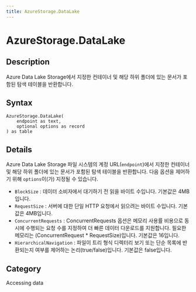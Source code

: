 ```yaml
---
title: AzureStorage.DataLake
---
```


# AzureStorage.DataLake


## Description

Azure Data Lake Storage에서 지정한 컨테이너 및 해당 하위 폴더에 있는 문서가 포함된 탐색 테이블을 반환합니다.


## Syntax

```powerquery
AzureStorage.DataLake(
    endpoint as text,
    optional options as record
) as table
```


## Details

Azure Data Lake Storage 파일 시스템의 계정 URL(<code>endpoint</code>)에서 지정한 컨테이너 및 해당 하위 폴더에 있는 문서가 포함된 탐색 테이블을 반환합니다. 다음 옵션을 제어하기 위해 <code>options</code>이(가) 지정될 수 있습니다.    <ul><li><code>BlockSize</code> : 데이터 소비자에서 대기하기 전 읽을 바이트 수입니다. 기본값은 4MB입니다.</li><li><code>RequestSize</code> : 서버에 대한 단일 HTTP 요청에서 읽으려는 바이트 수입니다. 기본값은 4MB입니다.</li><li><code>ConcurrentRequests</code> : ConcurrentRequests 옵션은 메모리 사용률 비용으로 동시에 수행되는 요청 수를 지정하여 더 빠른 데이터 다운로드를 지원합니다. 필요한 메모리는 (ConcurrentRequest \* RequestSize)입니다. 기본값은 16입니다.</li><li><code>HierarchicalNavigation</code> : 파일이 트리 형식 디렉터리 보기 또는 단순 목록에 반환되는지 여부를 제어하는 논리(true/false)입니다. 기본값은 false입니다.</li></ul>



## Category
Accessing data
